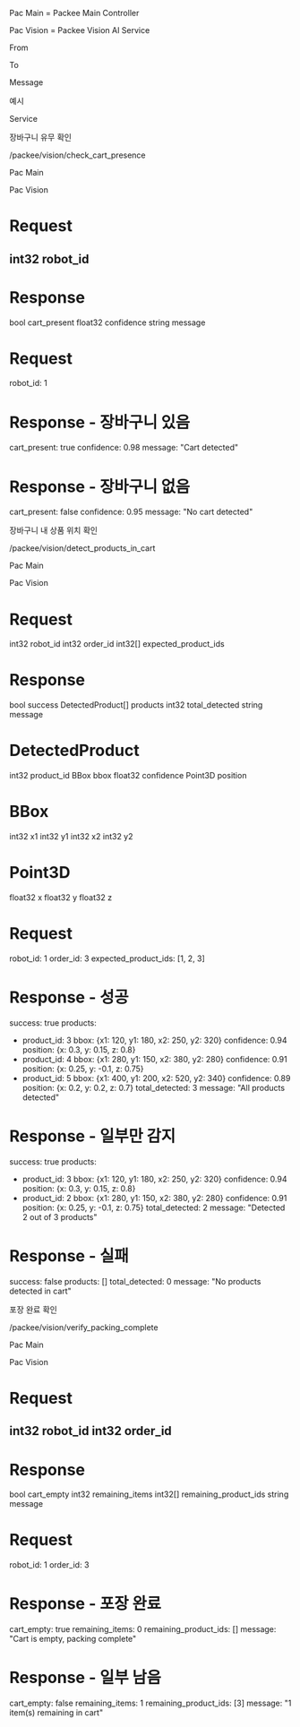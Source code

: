 Pac Main = Packee Main Controller

Pac Vision = Packee Vision AI Service





From

To

Message

예시

Service











장바구니 유무 확인

/packee/vision/check_cart_presence

Pac Main

Pac Vision

# Request
int32 robot_id
---
# Response
bool cart_present
float32 confidence
string message

# Request
robot_id: 1

# Response - 장바구니 있음
cart_present: true
confidence: 0.98
message: "Cart detected"

# Response - 장바구니 없음
cart_present: false
confidence: 0.95
message: "No cart detected"

장바구니 내 상품 위치 확인

/packee/vision/detect_products_in_cart

Pac Main

Pac Vision

# Request
int32 robot_id
int32 order_id
int32[] expected_product_ids

# Response
bool success
DetectedProduct[] products
int32 total_detected
string message

# DetectedProduct
int32 product_id
BBox bbox
float32 confidence
Point3D position

# BBox
int32 x1
int32 y1
int32 x2
int32 y2

# Point3D
float32 x
float32 y
float32 z

# Request
robot_id: 1
order_id: 3
expected_product_ids: [1, 2, 3]

# Response - 성공
success: true
products:
  - product_id: 3
    bbox: {x1: 120, y1: 180, x2: 250, y2: 320}
    confidence: 0.94
    position: {x: 0.3, y: 0.15, z: 0.8}
  - product_id: 4
    bbox: {x1: 280, y1: 150, x2: 380, y2: 280}
    confidence: 0.91
    position: {x: 0.25, y: -0.1, z: 0.75}
  - product_id: 5
    bbox: {x1: 400, y1: 200, x2: 520, y2: 340}
    confidence: 0.89
    position: {x: 0.2, y: 0.2, z: 0.7}
total_detected: 3
message: "All products detected"

# Response - 일부만 감지
success: true
products:
  - product_id: 3
    bbox: {x1: 120, y1: 180, x2: 250, y2: 320}
    confidence: 0.94
    position: {x: 0.3, y: 0.15, z: 0.8}
  - product_id: 2
    bbox: {x1: 280, y1: 150, x2: 380, y2: 280}
    confidence: 0.91
    position: {x: 0.25, y: -0.1, z: 0.75}
total_detected: 2
message: "Detected 2 out of 3 products"

# Response - 실패
success: false
products: []
total_detected: 0
message: "No products detected in cart"

포장 완료 확인

/packee/vision/verify_packing_complete

Pac Main

Pac Vision

# Request
int32 robot_id
int32 order_id
---
# Response
bool cart_empty
int32 remaining_items
int32[] remaining_product_ids
string message

# Request
robot_id: 1
order_id: 3

# Response - 포장 완료
cart_empty: true
remaining_items: 0
remaining_product_ids: []
message: "Cart is empty, packing complete"

# Response - 일부 남음
cart_empty: false
remaining_items: 1
remaining_product_ids: [3]
message: "1 item(s) remaining in cart"